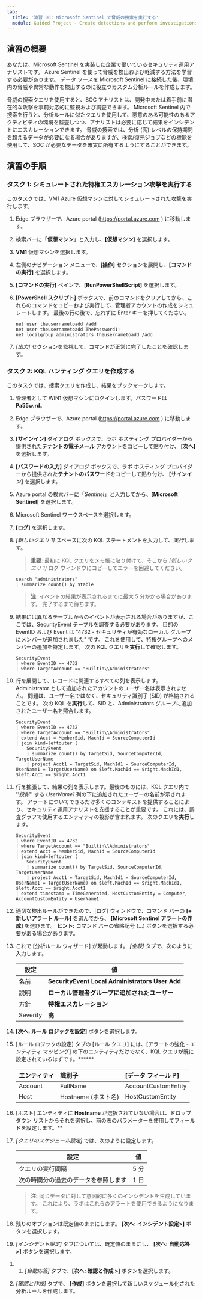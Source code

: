 ```yaml
---
lab:
  title: '演習 06: Microsoft Sentinel で脅威の捜索を実行する'
  module: Guided Project - Create detections and perform investigations using Microsoft Sentinel
---
```


## 演習の概要

あなたは、Microsoft Sentinel を実装した企業で働いているセキュリティ運用アナリストです。 Azure Sentinel を使って脅威を検出および軽減する方法を学習する必要があります。 データ ソースを Microsoft Sentinel に接続した後、環境内の脅威や異常な動作を検出するのに役立つカスタム分析ルールを作成します。

脅威の捜索クエリを使用すると、SOC アナリストは、開発中または着手前に潜在的な攻撃を事前対応的に監視および調査できます。 Microsoft Sentinel 内で捜索を行うと、分析ルールに似たクエリを使用して、悪意のある可能性のあるアクティビティの環境を監査しつつ、アナリストは必要に応じて結果をインシデントにエスカレーションできます。 脅威の捜索では、分析 (高) レベルの保持期間を超えるデータが必要になる場合がありますが、検索/復元ジョブなどの機能を使用して、SOC が必要なデータを確実に所有するようにすることができます。

## 演習の手順

### タスク 1: シミュレートされた特権エスカレーション攻撃を実行する

このタスクでは、VM1 Azure 仮想マシンに対してシミュレートされた攻撃を実行します。

1. Edge ブラウザーで、Azure portal (<https://portal.azure.com> ) に移動します。

1. 検索バーに「**仮想マシン**」と入力し、**[仮想マシン]** を選択します。

1. **VM1** 仮想マシンを選択します。

1. 左側のナビゲーション メニューで、**[操作]** セクションを展開し、**[コマンドの実行]** を選択します。

1. **[コマンドの実行]** ペインで、**[RunPowerShellScript]** を選択します。

1. **[PowerShell スクリプト]** ボックスで、前のコマンドをクリアしてから、これらのコマンドをコピーおよび実行して、管理者アカウントの作成をシミュレートします。 最後の行の後で、忘れずに Enter キーを押してください。

    ```CommandPrompt
    net user theusernametoadd /add
    net user theusernametoadd ThePassword1!
    net localgroup administrators theusernametoadd /add
    ```

1. *[出力]* セクションを監視して、コマンドが正常に完了したことを確認します。

### タスク 2: KQL ハンティング クエリを作成する

このタスクでは、捜索クエリを作成し、結果をブックマークします。

1. 管理者として WIN1 仮想マシンにログインします。パスワードは**Pa55w.rd**。  

1. Edge ブラウザーで、Azure portal (<https://portal.azure.com> ) に移動します。

1. **[サインイン]** ダイアログ ボックスで、ラボ ホスティング プロバイダーから提供された**テナントの電子メール** アカウントをコピーして貼り付け、 **[次へ]** を選択します。

1. **[パスワードの入力]** ダイアログ ボックスで、ラボ ホスティング プロバイダーから提供された**テナントのパスワード**をコピーして貼り付け、 **[サインイン]** を選択します。

1. Azure portal の検索バーに「*Sentinel*」と入力してから、**[Microsoft Sentinel]** を選択します。

1. Microsoft Sentinel ワークスペースを選択します。

1. **[ログ]** を選択します。

1. *[新しいクエリ 1]* スペースに次の KQL ステートメントを入力して、*実行*します。

   >**重要:** 最初に KQL クエリをメモ帳に貼り付けて、そこから *[新しいクエリ 1]* ログ ウィンドウにコピーしてエラーを回避してください。

    ```KQL
    search "administrators" 
    | summarize count() by $table
    ```

   >**注:** イベントの結果が表示されるまでに最大 5 分かかる場合があります。 完了するまで待ちます。

1. 結果には異なるテーブルからのイベントが表示される場合がありますが、ここでは、SecurityEvent テーブルを調査する必要があります。 目的の EventID および Event は "4732 - セキュリティが有効なローカル グループにメンバーが追加されました" です。 これを使用して、特権グループへのメンバーの追加を特定します。 次の KQL クエリを**実行**して確認します。

    ```KQL
    SecurityEvent 
    | where EventID == 4732
    | where TargetAccount == "Builtin\\Administrators"
    ```

1. 行を展開して、レコードに関連するすべての列を表示します。 Administrator として追加されたアカウントのユーザー名は表示されません。 問題は、ユーザー名ではなく、セキュリティ識別子 (SID) が格納されることです。 次の KQL を**実行**して、SID と、Administrators グループに追加されたユーザー名を照合します。

    ```KQL
    SecurityEvent 
    | where EventID == 4732
    | where TargetAccount == "Builtin\\Administrators"
    | extend Acct = MemberSid, MachId = SourceComputerId  
    | join kind=leftouter (
        SecurityEvent 
        | summarize count() by TargetSid, SourceComputerId, TargetUserName 
        | project Acct1 = TargetSid, MachId1 = SourceComputerId, UserName1 = TargetUserName) on $left.MachId == $right.MachId1, $left.Acct == $right.Acct1
    ```

1. 行を拡張して、結果の列を表示します。最後のものには、KQL クエリ内で ''*投影*'' する *UserName1* 列の下に追加されたユーザーの名前が示されます。 アラートについてできるだけ多くのコンテキストを提供することにより、セキュリティ運用アナリストを支援することが重要です。 これには、調査グラフで使用するエンティティの投影が含まれます。 次のクエリを**実行**します。

    ```KQL
    SecurityEvent 
    | where EventID == 4732
    | where TargetAccount == "Builtin\\Administrators"
    | extend Acct = MemberSid, MachId = SourceComputerId  
    | join kind=leftouter (
        SecurityEvent 
        | summarize count() by TargetSid, SourceComputerId, TargetUserName 
        | project Acct1 = TargetSid, MachId1 = SourceComputerId, UserName1 = TargetUserName) on $left.MachId == $right.MachId1, $left.Acct == $right.Acct1
    | extend timestamp = TimeGenerated, HostCustomEntity = Computer, AccountCustomEntity = UserName1
    ```

1. 適切な検出ルールができたので、[ログ] ウィンドウで、コマンド バーの **[+ 新しいアラート ルール]** を選んでから、 **[Microsoft Sentinel アラートの作成]** を選びます。 **ヒント:** コマンド バーの省略記号 (...) ボタンを選択する必要がある場合があります。

1. これで [分析ルール ウィザード] が起動します。 *[全般]* タブで、次のように入力します。

    |設定|値|
    |---|---|
    |名前|**SecurityEvent Local Administrators User Add**|
    |説明|**ローカル管理者グループに追加されたユーザー**|
    |方針|**特権エスカレーション**|
    |Severity|**高**|

1. **[次へ: ルール ロジックを設定]** ボタンを選択します。

1. [ルール ロジックの設定] タブの [ルール クエリ] には、[アラートの強化 - エンティティ マッピング] の下のエンティティだけでなく、KQL クエリが既に設定されているはずです。******

    |エンティティ|識別子|[データ フィールド]|
    |:----|:----|:----|
    |Account|FullName|AccountCustomEntity|
    |Host|Hostname (ホスト名)|HostCustomEntity|

1. [ホスト] エンティティに **Hostname** が選択されていない場合は、ドロップダウン リストからそれを選択し、前の表のパラメーターを使用してフィールドを設定します。**

1. *[クエリのスケジュール設定]* では、次のように設定します。

    |設定|値|
    |---|---|
    |クエリの実行間隔|5 分|
    |次の時間分の過去のデータを参照します|1 日|

    >**注:**  同じデータに対して意図的に多くのインシデントを生成しています。 これにより、ラボはこれらのアラートを使用できるようになります。

1. 残りのオプションは既定値のままにします。 **[次へ: インシデント設定>]** ボタンを選択します。

1. *[インシデント設定]* タブについては、既定値のままにし、 **[次へ: 自動応答 >]** ボタンを選択します。

<!--- 1. On the *Automated response* tab under *Automation rules*, select **Add new**.

1. Use the settings in the table to configure the automation rule.

   |Setting|Value|
   |:----|:----|
   |Automation rule name|SecurityEvent Local Administrators User Add|
   |Trigger|When incident is created|
   |Actions |Assign owner|
   |Search users and groups |Select your LabUser-xxxxxxxx account|

1. Select **Apply** --->

1. 1. *[自動応答]* タブで、**[次へ: 確認と作成 >]** ボタンを選択します。
  
1. *[確認と作成]* タブで、 **[作成]** ボタンを選択して新しいスケジュール化された分析ルールを作成します。
